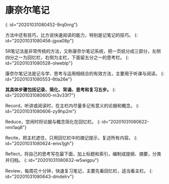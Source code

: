 # 康奈尔笔记
{: id="20201031080452-9rq0nrg"}

方法中还有技巧，比方说快速阅读的能力，特别是记笔记的技巧。
{: id="20201031080456-jgoa08p"}

5R笔记法是非常传统的方法，又称康奈尔笔记系统，把一页纸分成三部分，左侧四分之一为回忆栏，右侧为主栏，下面留五分之一的思考栏。
{: id="20201031080528-olweblp"}

康奈尔笔记法是记与学、思考与运用相结合的有效方法，主要用于听课与阅读。
{: id="20201031080553-6tla26e"}

**其具体步骤包括记录、简化、背诵、思考和复习五步。**
{: id="20201031080600-m3v33f7"}

Record，听讲或阅读时，在主栏内尽量多记有意义的论据和概念。
{: id="20201031080606-zy9hp2m"}

Reduce，空闲时将论据与概念简化在回忆栏。
{: id="20201031080622-nmi1aq8"}

Recite，把主栏遮住，只用回忆栏中的摘记提示，复述所有内容。
{: id="20201031080624-ems1jgh"}

Reflect，将自己的思考写在最下面，加上标题和索引，编制成提纲、摘要，分类并归档。
{: id="20201031080632-w5wigpu"}

Review，每周花十分钟，快速复习笔记，主要先看回忆栏，适当看主栏。
{: id="20201031080643-dmdelrv"}
